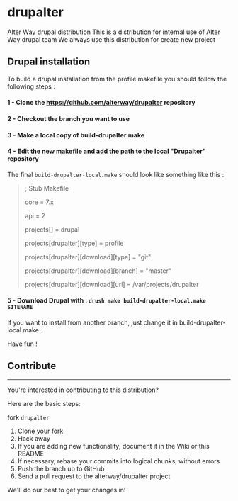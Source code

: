 # drupalter

Alter Way drupal distribution
This is a distribution for internal use of Alter Way drupal team
We always use this distribution for create new project

## Drupal installation

To build a drupal installation from the profile makefile you should follow the following steps :

#### 1 - Clone the https://github.com/alterway/drupalter repository
#### 2 - Checkout the branch you want to use
#### 3 - Make a local copy of build-drupalter.make
#### 4 - Edit the new makefile and add the path to the local "Drupalter" repository
The final ``build-drupalter-local.make`` should look like something like this :

> ; Stub Makefile
>
> core = 7.x
>
> api = 2
>
> projects[] = drupal
>
> projects[drupalter][type] = profile
>
> projects[drupalter][download][type] = "git"
>
> projects[drupalter][download][branch] = "master"
>
> projects[drupalter][download][url] = /var/projects/drupalter

#### 5 - Download Drupal with : ``drush make build-drupalter-local.make SITENAME``

If you want to install from another branch, just change it in build-drupalter-local.make .

Have fun !

## Contribute
---------------------------

You're interested in contributing to this distribution?

Here are the basic steps:

fork `drupalter`

1. Clone your fork
2. Hack away
3. If you are adding new functionality, document it in the Wiki or this README
4. If necessary, rebase your commits into logical chunks, without errors
5. Push the branch up to GitHub
6. Send a pull request to the alterway/drupalter project

We'll do our best to get your changes in!

[GitHub]: https://github.com/alterway/drupalter
